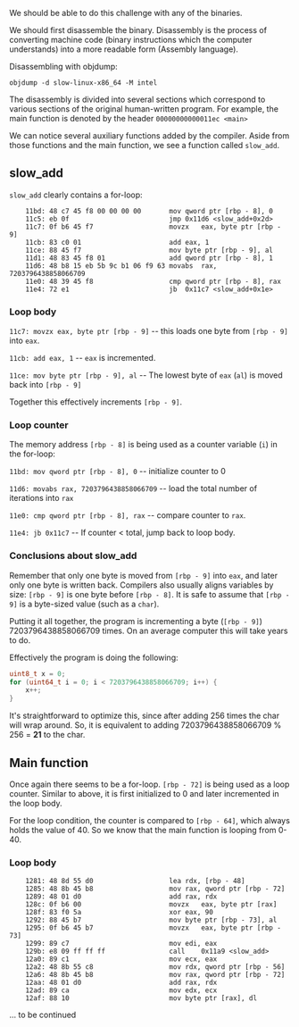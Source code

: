 We should be able to do this challenge with any of the binaries.

We should first disassemble the binary. Disassembly is the process of converting machine code (binary instructions which the computer understands) into a more readable form (Assembly language).

Disassembling with objdump: 

```
objdump -d slow-linux-x86_64 -M intel
```

The disassembly is divided into several sections which correspond to various sections of the original human-written program. For example, the main function is denoted by the header `00000000000011ec <main>`

We can notice several auxiliary functions added by the compiler. Aside from those functions and the main function, we see a function called `slow_add`.

## slow_add

`slow_add` clearly contains a for-loop:

```
    11bd: 48 c7 45 f8 00 00 00 00      	mov	qword ptr [rbp - 8], 0
    11c5: eb 0f                        	jmp	0x11d6 <slow_add+0x2d>
    11c7: 0f b6 45 f7                  	movzx	eax, byte ptr [rbp - 9]
    11cb: 83 c0 01                     	add	eax, 1
    11ce: 88 45 f7                     	mov	byte ptr [rbp - 9], al
    11d1: 48 83 45 f8 01               	add	qword ptr [rbp - 8], 1
    11d6: 48 b8 15 eb 5b 9c b1 06 f9 63	movabs	rax, 7203796438858066709
    11e0: 48 39 45 f8                  	cmp	qword ptr [rbp - 8], rax
    11e4: 72 e1                        	jb	0x11c7 <slow_add+0x1e>
```

### Loop body

`11c7: movzx eax, byte ptr [rbp - 9]` -- this loads one byte from `[rbp - 9]` into `eax`.

`11cb: add eax, 1` -- `eax` is incremented.

`11ce: mov byte ptr [rbp - 9], al` -- The lowest byte of `eax` (`al`) is moved back into `[rbp - 9]`

Together this effectively increments `[rbp - 9]`.

### Loop counter

The memory address `[rbp - 8]` is being used as a counter variable (`i`) in the for-loop:  

`11bd: mov qword ptr [rbp - 8], 0` -- initialize counter to 0

`11d6: movabs rax, 7203796438858066709` -- load the total number of iterations into `rax`

`11e0: cmp qword ptr [rbp - 8], rax` -- compare counter to `rax`.

`11e4: jb 0x11c7` -- If counter < total, jump back to loop body.

### Conclusions about slow_add

Remember that only one byte is moved from `[rbp - 9]` into `eax`, and later only one byte is written back. Compilers also usually aligns variables by size: `[rbp - 9]` is one byte before `[rbp - 8]`. It is safe to assume that `[rbp - 9]` is a byte-sized value (such as a `char`).

Putting it all together, the program is incrementing a byte (`[rbp - 9]`) 7203796438858066709 times. On an average computer this will take years to do.

Effectively the program is doing the following:

```c
uint8_t x = 0;
for (uint64_t i = 0; i < 7203796438858066709; i++) {
    x++;
}
```

It's straightforward to optimize this, since after adding 256 times the char will wrap around. So, it is equivalent to adding 7203796438858066709 % 256 = **21** to the char.

## Main function

Once again there seems to be a for-loop. `[rbp - 72]` is being used as a loop counter. Similar to above, it is first initialized to 0 and later incremented in the loop body.

For the loop condition, the counter is compared to `[rbp - 64]`, which always holds the value of 40. So we know that the main function is looping from 0-40.

### Loop body

```
    1281: 48 8d 55 d0                  	lea	rdx, [rbp - 48]
    1285: 48 8b 45 b8                  	mov	rax, qword ptr [rbp - 72]
    1289: 48 01 d0                     	add	rax, rdx
    128c: 0f b6 00                     	movzx	eax, byte ptr [rax]
    128f: 83 f0 5a                     	xor	eax, 90
    1292: 88 45 b7                     	mov	byte ptr [rbp - 73], al
    1295: 0f b6 45 b7                  	movzx	eax, byte ptr [rbp - 73]
    1299: 89 c7                        	mov	edi, eax
    129b: e8 09 ff ff ff               	call	0x11a9 <slow_add>
    12a0: 89 c1                        	mov	ecx, eax
    12a2: 48 8b 55 c8                  	mov	rdx, qword ptr [rbp - 56]
    12a6: 48 8b 45 b8                  	mov	rax, qword ptr [rbp - 72]
    12aa: 48 01 d0                     	add	rax, rdx
    12ad: 89 ca                        	mov	edx, ecx
    12af: 88 10                        	mov	byte ptr [rax], dl
```
... to be continued
